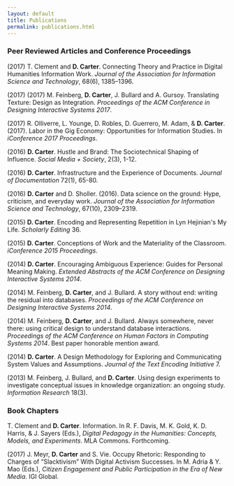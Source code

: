 ```yaml
---
layout: default
title: Publications
permalink: publications.html
---
```


### Peer Reviewed Articles and Conference Proceedings

(2017) T. Clement and **D. Carter**. Connecting Theory and Practice in Digital Humanities Information Work. *Journal of the Association for Information Science and Technology*, 68(6), 1385–1396.

(2017) (2017) M. Feinberg, **D. Carter**, J. Bullard and A. Gursoy. Translating Texture: Design as Integration. *Proceedings of the ACM Conference in Designing Interactive Systems 2017*.

(2017) R. Olliverre, L. Younge, D. Robles, D. Guerrero, M. Adam, & **D. Carter**. (2017). Labor in the Gig Economy: Opportunities for Information Studies. In *iConference 2017 Proceedings*.

(2016) **D. Carter**. Hustle and Brand: The Sociotechnical Shaping of Influence. *Social Media + Society*, 2(3), 1-12.

(2016) **D. Carter**. Infrastructure and the Experience of Documents. *Journal of Documentation* 72(1), 65-80.

(2016) **D. Carter** and D. Sholler. (2016). Data science on the ground: Hype, criticism, and everyday work. *Journal of the Association for Information Science and Technology*, 67(10), 2309–2319.

(2015) **D. Carter**. Encoding and Representing Repetition in Lyn Hejinian's My Life. *Scholarly Editing* 36.

(2015) **D. Carter**. Conceptions of Work and the Materiality of the Classroom. *iConference 2015 Proceedings*.

(2014) **D. Carter**. Encouraging Ambiguous Experience: Guides for Personal Meaning Making. *Extended Abstracts of the ACM Conference on Designing Interactive Systems 2014*.

(2014) M. Feinberg, **D. Carter**, and J. Bullard. A story without end: writing the residual into databases. *Proceedings of the ACM Conference on Designing Interactive Systems 2014*.

(2014) M. Feinberg, **D. Carter**, and J. Bullard. Always somewhere, never there: using critical design to understand database interactions. *Proceedings of the ACM Conference on Human Factors in Computing Systems 2014*. Best paper honorable mention award.

(2014) **D. Carter**. A Design Methodology for Exploring and Communicating System Values and Assumptions. *Journal of the Text Encoding Initiative* 7.

(2013) M. Feinberg, J. Bullard, and **D. Carter**. Using design experiments to investigate conceptual issues in knowledge organization: an ongoing study. *Information Research* 18(3).

### Book Chapters

T. Clement and **D. Carter**. Information. In R. F. Davis, M. K. Gold, K. D. Harris, & J. Sayers (Eds.), *Digital Pedagogy in the Humanities: Concepts, Models, and Experiments*. MLA Commons. Forthcoming.

(2017) J. Meyr, **D. Carter** and S. Vie. Occupy Rhetoric: Responding to Charges of “Slacktivism” With Digital Activism Successes. In M. Adria & Y. Mao (Eds.), *Citizen Engagement and Public Participation in the Era of New Media*. IGI Global.
